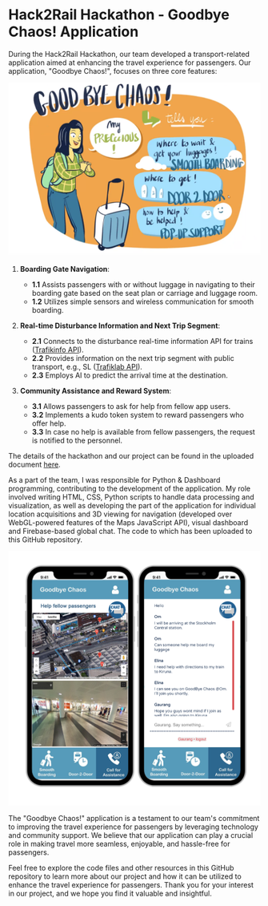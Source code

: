 # Hack2Rail Hackathon - Goodbye Chaos! Application

During the Hack2Rail Hackathon, our team developed a transport-related application aimed at enhancing the travel experience for passengers. Our application, "Goodbye Chaos!", focuses on three core features:

![The Idea](https://github.com/parishwadomkar/GoodByeChaos/blob/main/GoodByeChaos!.png)
1. **Boarding Gate Navigation**:
    - **1.1** Assists passengers with or without luggage in navigating to their boarding gate based on the seat plan or carriage and luggage room.
    - **1.2** Utilizes simple sensors and wireless communication for smooth boarding.

2. **Real-time Disturbance Information and Next Trip Segment**:
    - **2.1** Connects to the disturbance real-time information API for trains ([Trafikinfo API](https://api.trafikinfo.trafikverket.se/)).
    - **2.2** Provides information on the next trip segment with public transport, e.g., SL ([Trafiklab API](https://www.trafiklab.se/node/12605/console)).
    - **2.3** Employs AI to predict the arrival time at the destination.

3. **Community Assistance and Reward System**:
    - **3.1** Allows passengers to ask for help from fellow app users.
    - **3.2** Implements a kudo token system to reward passengers who offer help.
    - **3.3** In case no help is available from fellow passengers, the request is notified to the personnel.

The details of the hackathon and our project can be found in the uploaded document [here](https://github.com/parishwadomkar/GoodByeChaos/blob/main/Goodbye%20Chaos%20-%20Hackathon%20proposal.pdf).

As a part of the team, I was responsible for Python & Dashboard programming, contributing to the development of the application. My role involved writing HTML, CSS, Python scripts to handle data processing and visualization, as well as developing the part of the application for individual location acquisitions and 3D viewing for navigation (developed over WebGL-powered features of the Maps JavaScript API), visual dashboard and Firebase-based global chat. The code to which has been uploaded to this GitHub repository.

![significantly](https://github.com/parishwadomkar/GoodByeChaos/blob/main/Prototype_OM.png)

The "Goodbye Chaos!" application is a testament to our team's commitment to improving the travel experience for passengers by leveraging technology and community support. We believe that our application can play a crucial role in making travel more seamless, enjoyable, and hassle-free for passengers.

Feel free to explore the code files and other resources in this GitHub repository to learn more about our project and how it can be utilized to enhance the travel experience for passengers.
Thank you for your interest in our project, and we hope you find it valuable and insightful.
